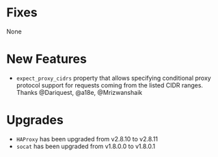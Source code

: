 # Fixes
None

# New Features
- `expect_proxy_cidrs` property that allows specifying conditional proxy protocol support for requests coming from the listed CIDR ranges. Thanks @Dariquest, @a18e, @Mrizwanshaik

# Upgrades

- `HAProxy` has been upgraded from v2.8.10 to v2.8.11
- `socat` has been upgraded from v1.8.0.0 to v1.8.0.1
